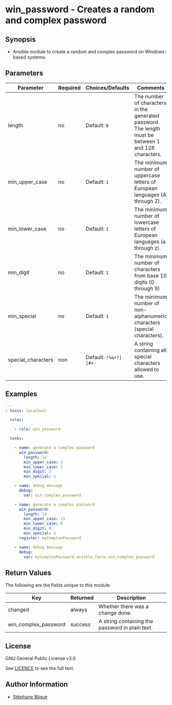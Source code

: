 # win_password - Creates a random and complex password

## Synopsis

* Ansible module to create a random and complex password on Windows-based systems.

## Parameters

| Parameter          | Required | Choices/Defaults      | Comments                                                                                                 |
| ------------------ | -------- | --------------------- | -------------------------------------------------------------------------------------------------------- |
| length             | no       | Default: `8`          | The number of characters in the generated password.<br/>The length must be between 1 and 128 characters. |
| min_upper_case     | no       | Default: `1`          | The minimum number of uppercase letters of European languages (A through Z).                             |
| min_lower_case     | no       | Default: `1`          | The minimum number of lowercase letters of European languages (a through z).                             |
| min_digit          | no       | Default: `1`          | The minimum number of characters from base 10 digits (0 through 9)                                       |
| min_special        | no       | Default: `1`          | The minimum number of non-alphanumeric characters (special characters).                                  |
| special_characters | non      | Default: `!%&=?][#+-` | A string containing all special characters allowed to use.                                               |

## Examples

```yaml
---
- hosts: localhost

  roles:

    - role: win_password

  tasks:

    - name: generate a complex password
      win_password:
        length: 14
        min_upper_case: 2
        min_lower_case: 2
        min_digit: 2
        min_special: 1

    - name: debug message
      debug:
        var: win_complex_password

    - name: generate a complex password
      win_password:
        length: 14
        min_upper_case: 13
        min_lower_case: 0
        min_digit: 0
        min_special: 1
      register: myComplexPassword  

    - name: debug message
      debug:
        var: myComplexPassword.ansible_facts.win_complex_password

```

## Return Values

The following are the fields unique to this module:

| Key                  | Returned | Description                                     |
| -------------------- | -------- | ----------------------------------------------- |
| changed              | always   | Whether there was a change done.                |
| win_complex_password | success  | A string containing the password in plain text. |

## License

GNU General Public License v3.0

See [LICENCE](LICENCE.txt) to see the full text.

## Author Information

* [Stéphane Bilqué](https://github.com/sbilque)
